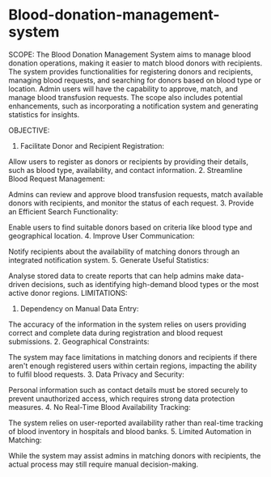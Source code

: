# Blood-donation-management-system
SCOPE:
The Blood Donation Management System aims to manage blood donation operations, making it easier to match blood donors with recipients. The system provides functionalities for registering donors and recipients, managing blood requests, and searching for donors based on blood type or location. Admin users will have the capability to approve, match, and manage blood transfusion requests. The scope also includes potential enhancements, such as incorporating a notification system and generating statistics for insights.

OBJECTIVE:
1.	Facilitate Donor and Recipient Registration:

Allow users to register as donors or recipients by providing their details, such as blood type, availability, and contact information.
2.	Streamline Blood Request Management:

Admins can review and approve blood transfusion requests, match available donors with recipients, and monitor the status of each request.
3.	Provide an Efficient Search Functionality:

 Enable users to find suitable donors based on criteria like blood type and geographical location.
4.	Improve User Communication:

Notify recipients about the availability of matching donors through an integrated notification system.
5.	Generate Useful Statistics:

Analyse stored data to create reports that can help admins make data-driven decisions, such as identifying high-demand blood types or the most active donor regions.
LIMITATIONS:
1.	Dependency on Manual Data Entry:

 The accuracy of the information in the system relies on users providing correct and complete data during registration and blood request submissions.
2.	Geographical Constraints:

The system may face limitations in matching donors and recipients if there aren't enough registered users within certain regions, impacting the ability to fulfil blood requests.
3.	Data Privacy and Security:

Personal information such as contact details must be stored securely to prevent unauthorized access, which requires strong data protection measures.
4.	No Real-Time Blood Availability Tracking:

The system relies on user-reported availability rather than real-time tracking of blood inventory in hospitals and blood banks.
5.	Limited Automation in Matching:

While the system may assist admins in matching donors with recipients, the actual process may still require manual decision-making.
